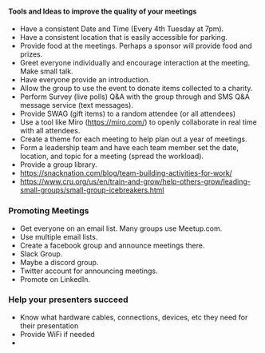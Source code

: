 #### Tools and Ideas to improve the quality of your meetings

* Have a consistent Date and Time (Every 4th Tuesday at 7pm).
* Have a consistent location that is easily accessible for parking.
* Provide food at the meetings.  Perhaps a sponsor will provide food and prizes.
* Greet everyone individually and encourage interaction at the meeting.  Make small talk.
* Have everyone provide an introduction.
* Allow the group to use the event to donate items collected to a charity.
* Perform Survey (live polls) Q&A with the group through and SMS Q&A message service (text messages).
* Provide SWAG (gift items) to a random attendee (or all attendees)
* Use a tool like Miro (https://miro.com/) to openly collaborate in real time with all attendees.
* Create a theme for each meeting to help plan out a year of meetings.
* Form a leadership team and have each team member set the date, location, and topic for a meeting (spread the workload).
* Provide a group library.
* https://snacknation.com/blog/team-building-activities-for-work/
* https://www.cru.org/us/en/train-and-grow/help-others-grow/leading-small-groups/small-group-icebreakers.html

### Promoting Meetings
* Get everyone on an email list.  Many groups use Meetup.com.
* Use multiple email lists.
* Create a facebook group and announce meetings there.
* Slack Group.
* Maybe a discord group.
* Twitter account for announcing meetings.
* Promote on LinkedIn.


### Help your presenters succeed
* Know what hardware cables, connections, devices, etc they need for their presentation
* Provide WiFi if needed
* 
